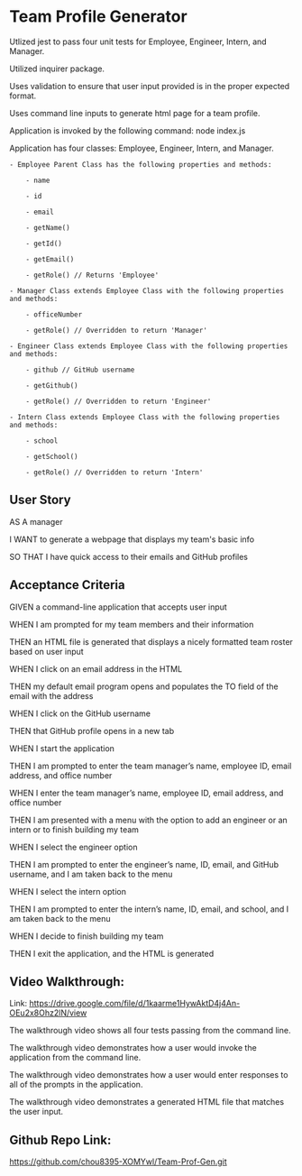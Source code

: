 # Team Profile Generator

Utlized jest to pass four unit tests for Employee, Engineer, Intern, and Manager. 

Utilized inquirer package. 

Uses validation to ensure that user input provided is in the proper expected format.

Uses command line inputs to generate html page for a team profile. 

Application is invoked by the following command: node index.js

Application has four classes: Employee, Engineer, Intern, and Manager. 

    - Employee Parent Class has the following properties and methods:
        
        - name

        - id

        - email

        - getName()

        - getId()

        - getEmail()

        - getRole() // Returns 'Employee'
    
    - Manager Class extends Employee Class with the following properties and methods:
        
        - officeNumber

        - getRole() // Overridden to return 'Manager'

    - Engineer Class extends Employee Class with the following properties and methods:
        
        - github // GitHub username

        - getGithub()

        - getRole() // Overridden to return 'Engineer'

    - Intern Class extends Employee Class with the following properties and methods:

        - school

        - getSchool()

        - getRole() // Overridden to return 'Intern'


## User Story

AS A manager

I WANT to generate a webpage that displays my team's basic info

SO THAT I have quick access to their emails and GitHub profiles

## Acceptance Criteria

GIVEN a command-line application that accepts user input


WHEN I am prompted for my team members and their information

THEN an HTML file is generated that displays a nicely formatted team roster based on user input

WHEN I click on an email address in the HTML

THEN my default email program opens and populates the TO field of the email with the address

WHEN I click on the GitHub username

THEN that GitHub profile opens in a new tab

WHEN I start the application

THEN I am prompted to enter the team manager’s name, employee ID, email address, and office number

WHEN I enter the team manager’s name, employee ID, email address, and office number

THEN I am presented with a menu with the option to add an engineer or an intern or to finish building my team

WHEN I select the engineer option

THEN I am prompted to enter the engineer’s name, ID, email, and GitHub username, and I am taken back to the menu

WHEN I select the intern option

THEN I am prompted to enter the intern’s name, ID, email, and school, and I am taken back to the menu

WHEN I decide to finish building my team

THEN I exit the application, and the HTML is generated

## Video Walkthrough:

Link: https://drive.google.com/file/d/1kaarme1HywAktD4j4An-OEu2x8Ohz2lN/view

The walkthrough video shows all four tests passing from the command line.

The walkthrough video demonstrates how a user would invoke the application from the command line.

The walkthrough video demonstrates how a user would enter responses to all of the prompts in the application.

The walkthrough video demonstrates a generated HTML file that matches the user input.

## Github Repo Link: 

https://github.com/chou8395-XOMYwl/Team-Prof-Gen.git